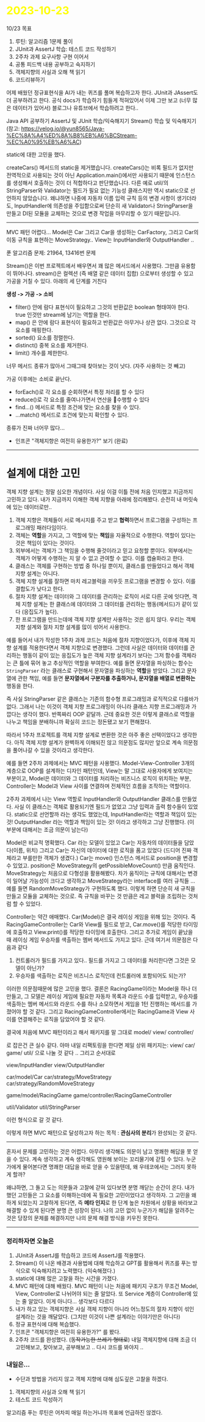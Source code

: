# <span style="color:yellow">2023-10-23</span>

10/23 목표
1. 루틴: 알고리즘 1문제 풀이
2. JUnit과 AssertJ 학습: 테스트 코드 작성하기
3. 2주차 과제 요구사항 구현 이어서
4. 공통 피드백 내용 공부하고 숙지하기
5. 객체지향의 사실과 오해 책 읽기
6. 코드리뷰하기


어제 배웠던 정규표현식을 AI가 내는 퀴즈를 풀며 복습하고자 한다.
JUnit과 JAssert도 더 공부하려고 한다. 공식 docs가 학습하기 힘들게 적혀있어서 이제 그만 보고 (너무 많은 데이터가 있어서) 블로그나 유튜브에서 학습하려고 한다..

Java API 공부하기
AssertJ 및 JUnit 학습/익숙해지기
Stream() 학습 및 익숙해지기 (참고: https://velog.io/@yun8565/Java-%EC%8A%A4%ED%8A%B8%EB%A6%BCStream-%EC%A0%95%EB%A6%AC)

static에 대한 고민을 했다.

createCars() 메서드의 static을 제거했습니다. createCars()는 비록 필드가 없지만 전역적으로 사용되는 것이 아닌 Application.main()에서만 사용되기 때문에 인스턴스를 생성해서 호출하는 것이 더 적합하다고 판단했습니다. 다른 예로 util/의 StringParser와 Validator는 필드가 필요 없는 기능성 클래스지만 역시 static으로 선언하지 않았습니다. 왜냐하면 나중에 자동차 이름 입력 규칙 등의 변경 사항이 생기더라도, InputHandler에 의존성을 주입함으로써 단순히 새 Validator나 StringParser을 만들고 DI된 모듈을 교체하는 것으로 변경 작업을 마무리할 수 있기 때문입니다.


- - -


MVC 패턴 어렵다...
Model은 Car 그리고 Car을 생성하는 CarFactory, 그리고 Car의 이동 규칙을 표현하는 MoveStrategy..
View는 InputHandler와 OutputHandler ..


푼 알고리즘 문제: 21964, 13416번 문제

Stream()은 이번 프로젝트에서 배우면서 꽤 많은 메서드에서 사용했다. 그만큼 유용함이 뛰어나다. stream()은 컬렉션 (즉 배열 같은 데이터 집합) 으로부터 생성할 수 있고 가공을 거칠 수 있다. 아래의 세 단계를 거친다

**생성 -> 가공 -> 소비**

- filter() 
	안에 람다 표현식이 필요하고 그것의 반환값은 boolean 형태여야 한다. true 인것만 stream에 남기는 역할을 한다.
- map()
	은 안에 람다 표현식이 필요하고 반환값은 아무거나 상관 없다. 그것으로 각 요소를 매핑한다.
- sorted()
	요소를 정렬한다.
- distinct()
	중복 요소를 제거한다.
- limit()
	개수를 제한한다.

너무 메서드 종류가 많아서 그때그때 찾아보는 것이 낫다. (자주 사용하는 것 빼고)

가공 이후에는 소비로 끝난다.
- forEach()로 각 요소를 순회하면서 특정 처리를 할 수 있다
- reduce()로 각 요소를 줄여나가면서 연산을 수행할 수 있다
- find...() 메서드로 특정 조건에 맞는 요소를 찾을 수 있다.
- ...match() 메서드로 조건에 맞는지 확인할 수 있다.


종류가 진짜 너어무 많다...

- 인프콘 "객체지향은 여전히 유용한가?" 보기  (완료)



- - -


# 설계에 대한 고민

객체 지향 설계는 정말 심오한 개념이다. 사실 이걸 이틀 전에 처음 인지했고 지금까지 고민하고 있다.
내가 지금까지 이해한 객체 지향을 아래에 정리해봤다. 순전히 내 머릿속에 있는 데이터로만..

1. 객체 지향은 객체들이 서로 메시지를 주고 받고 **협력**하면서 프로그램을 구성하는 프로그래밍 패러다임이다.
2. 객체는 **역할**을 가지고, 그 역할에 맞는 **책임**을 자율적으로 수행한다. 역할이 있다는 것은 책임이 있다는 것이다.
3. 외부에서는 객체가 그 책임을 수행해 줄것이라고 믿고 요청할 뿐이다. 외부에서는 객체가 어떻게 수행하는 지 알 수 없고 관여할 수 없다. 이를 캡슐화라고 한다.
4. 클래스는 객체를 구현하는 방법 중 하나일 뿐이지, 클래스를 만들었다고 해서 객체 지향 설계는 아니다.
5. 객체 지향 설계를 잘하면 마치 레고블럭을 끼우듯 프로그램을 변경할 수 있다. 이를 결합도가 낮다고 한다.
6. 절차 지향 설계는 데이터와 그 데이터를 관리하는 로직이 서로 다른 곳에 잇다면, 객체 지향 설계는 한 클래스에 데이터와 그 데이터를 관리하는 행동(메서드)가 같이 있다 (응집도가 높다).
7. 한 프로그램을 만드는데에 객체 지향 설계만 사용하는 것은 쉽지 않다. 우리는 객체 지향 설계와 절차 지향 설계를 많이 섞어서 사용한다.

예를 들어서 내가 작성한 1주차 과제 코드는 처음에 절차 지향이었다가, 이후에 객체 지향 설계를 적용한다면서 객체 지향으로 변경했다. 그런데 사실은 데이터와 데이터를 관리하는 행동이 같이 있는 응집도가 높은 객체 지향 설계라기 보다는 그저 함수를 객체라는 큰 틀에 묶어 놓고 추상적인 역할을 부여한다. 예를 들면 문자열을 파싱하는 함수는 ``StringParser`` 라는 클래스로 구현해서 문자열을 파싱하는 **역할**을 받았다. 그리고 문자열에 관한 책임, 예를 들면 **문자열에서 구분자를 추출하거나, 문자열을 배열로 변환하는** 행동을 한다.

즉 사실 StringParser 같은 클래스는 기존의 함수형 프로그래밍과 로직적으로 다를바가 없다. 그래서 나는 이것이 객체 지향 프로그래밍이 아니라 클래스 지향 프로그래밍과 가깝다는 생각이 했다. 반쪽짜리 OOP 같달까.
근데 중요한 것은 이렇게 클래스로 역할을 나누고 책임을 분배하니까 확실히 코드는 정돈됐고 보기 편해졌다.

따라서 1주차 프로젝트를 객체 지향 설계로 변환한 것은 아주 좋은 선택이었다고 생각한다. 아직 객체 지향 설계가 완벽하게 이해되진 않고 의문점도 많지만 앞으로 계속 의문점을 풀어나갈 수 있을 것이라고 생각한다.

예를 들면 2주차 과제에서는 MVC 패턴을 사용했다. Model-View-Controller 3개의 계층으로 OOP를 설계하는 디자인 패턴인데, View는 말 그대로 사용자에게 보여지는 부분이고, Model은 데이터와 그 데이터를 처리하는 비즈니스 로직이 위치하는 부분, Controller는 Model과 View 사이를 연결하며 전체적인 흐름을 조작하는 역할이다.

2주차 과제에서 나는 View 역할로 InputHandler와 OutputHandler 클래스를 만들었다. 사실 이 클래스는 객체로 활용되기엔 필드가 없었고 그냥 입력과 출력 함수들이 있었다. static으로 선언할까 라는 생각도 했었는데, InputHandler라는 역할과 책임이 있는 것! OutputHandler 라는 역할과 책임이 있는 것! 이라고 생각하고 그냥 진행했다. (이 부분에 대해서는 조금 의문이 남는다)

Model은 비교적 명확했다. Car 라는 모델이 있었고 Car는 자동차의 데이터들을 담았다(이름, 위치) 그리고 Car는 자신의 데이터에 대한 로직을 품고 있었다 (드디어 진짜 객체라고 부를만한 객체가 생겼다.) Car는 move() 인스턴스 메서드로 position을 변경할 수 있었고. position은 MoveStrategy의 getPossibleMoveCount() 만큼 움직인다. MoveStrategy는 처음으로 다형성을 활용해봤다. 차가 움직이는 규칙에 대해서는 변경이 일어날 가능성이 크다고 생각하고 MoveStrategy라는 interface를 여러 규칙들 ... 예를 들면 RandomMoveStrategy가 구현하도록 했다. 이렇게 하면 단순히 새 규칙을 만들고 모듈을 교체하는 것으로. 즉 규칙을 바꾸는 것 만큼은 레고 블럭을 조립하는 것처럼 할 수 있었다.

Controller는 약간 애매했다. Car(Model)은 결국 레이싱 게임을 위해 있는 것이다. 즉 RacingGameController는 Car와 View를 필드로 받고, Car.move()를 적당한 타이밍에 호출하고 View.print()를 적당한 타이밍에 호출한다. 그리고 추가로 게임이 끝났을 때 레이싱 게임 우승자를 색출하는 멤버 메서드도 가지고 있다. 근데 여기서 의문점은 다음과 같다
1. 컨트롤러가 필드를 가지고 있다.. 필드를 가지고 그 데이터를 처리한다면 그것은 모델이 아닌가?
2. 우승자를 색출하는 로직은 비즈니스 로직인데 컨트롤러에 포함되어도 되는가?

이러한 의문점때문에 많은 고민을 했다. 결론은 RacingGame이라는 Model을 하나 더 만들고, 그 모델은 레이싱 게임에 필요한 자동차 목록과 라운드 수를 입력받고, 우승자를 색출하는 멤버 메서드와 라운드 수를 하나 소모하면서 게임을 1턴 진행하는 메서드를 가졌어야 할 것 같다. 그리고 RacingGameController에서는 RacingGame과 View 사이를 연결해주는 로직을 담았어야 할 것 같다.

결국에 처음에 MVC 패턴이라고 해서 패키지를 말 그대로
model/
view/
controller/ 

로 잡은건 큰 실수 같다. 아마 내일 리팩토링을 한다면 제일 상위 패키지는:
view/
car/
game/
util/
으로 나눌 것 같다 .. 그리고 순서대로

view/InputHandler
view/OutputHandler

car/model/Car
car/strategy/MoveStrategy
car/strategy/RandomMoveStrategy

game/model/RacingGame
game/controller/RacingGameController

util/Validator
util/StringParser

이런 형식으로 갈 것 같다.

이렇게 하면 MVC 패턴으로 달성하고자 하는 목적 : **관심사의 분리**가 완성되는 것 같다.



- - -


혼자서 문제를 고민하는 것은 어렵다. 아무리 생각해도 의문이 남고 명쾌한 해답을 못 얻을 수 있다. 계속 생각하고 계속 생각해도 영원해 보이는 꼬리물기에 갇힐 수 있다. 누군가에게 물어본다면 명쾌한 대답을 바로 얻을 수 있을텐데, 왜 우테코에서는 그러지 못하게 할까?

왜냐하면, 그 돌고 도는 의문들과 고찰에 갇혀 있다보면 분명 깨닫는 순간이 온다. 내가 했던 고민들은 그 요소를 이해하는데에 꼭 필요한 고민이었다고 생각하자. 그 고민을 왜 하게 되었는지 고찰하게 된다면, 즉 **메타 인지**로 한 단계 높은 차원에서 상황을 바라보고 해결할 수 있게 된다면 분명 큰 성장이 된다. 나의 고민 없이 누군가가 해답을 알려주는 것은 당장의 문제를 해결하지만 나의 문제 해결 방식을 키우진 못한다.





- - -

### 정리하자면 오늘은
1. JUnit과 AssertJ를 학습하고 코드에 AssertJ를 적용했다.
2. Stream() 이 나온 배경과 사용법에 대해 학습하고 GPT를 활용해서 퀴즈를 푸는 방식으로 익숙해지려고 노력했다. (익숙해졌다.)
3. static에 대해 많은 고찰을 하는 시간을 가졌다. 
4. MVC 패턴에 대해 배웠다. MVC 패턴이 나는 처음에 패키지 구조가 무조건 Model, View, Controller로 나뉘어야 되는 줄 알았다. 또 Service 계층이 Controller에 있는 줄 알았다. 이게 아니다... 생각보다 다르다
5. 내가 하고 있는 객체지향은 사실 객체 지향이 아니라 어느정도의 절차 지향이 섞인 설계라는 것을 깨달았다. (그치만 이것이 나쁜 설계라는 이야기만은 아니다)
6. 정규 표현식에 대해 복습했다.
7. 인프콘 "객체지향은 여전히 유용한가?" 를 봤다.
8. 2주차 코드를 완성했다. (~~동작가능한 쓰레기 형태로~~) 내일 객체지향에 대해 조금 더 고민해보고, 찾아보고, 공부해보고 .. 다시 코드를 봐야지 ..



### 내일은...
- 수단과 방법을 가리지 않고 객체 지향에 대해 심도깊은 고찰을 하겠다.
1. 객체지향의 사실과 오해 책 읽기
3. 테스트 코드 작성하기

알고리즘 푸는 루틴은 어차피 매일 하는거니까 목표에 언급하진 않겠다.

